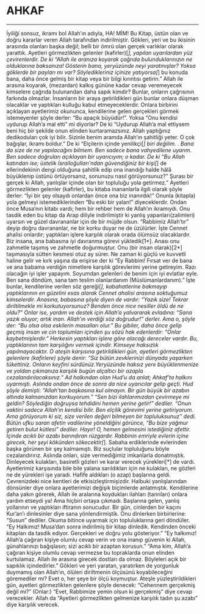 # AHKAF
---
İyiliği sonsuz, ikramı bol Allah’ın adıyla,
HA! MİM!
Bu Kitap, üstün olan ve doğru kararlar veren Allah tarafından indirilmiştir.
Gökleri, yeri ve bu ikisinin arasında olanları başka değil; belli bir ömrü olan gerçek varlıklar olarak yarattık. Ayetleri görmezlikten gelenler (kafirler)[*], yapılan uyarılardan yüz çevirenlerdir.
De ki “Allah ile aranıza koyarak çağrıda bulunduklarınızın ne olduklarına baksanıza! Gösterin bana, yer­yüzünde neyi yaratmışlar? Yoksa göklerde bir payları mı var? Söyledikleriniz içinize yatıyorsa[*]  bu konuda bana, daha önce gelmiş bir kitap veya bir bilgi kırıntısı getirin.”
Allah ile arasına koyarak, (mezardan) kalkış gününe kadar cevap vere­meyecek kimselere çağrıda bulunandan daha sapık kimdir? Bunlar, on­ların çağrısın­ın farkında olmazlar.
İnsanların bir araya getirildikleri gün bunlar onlara düşman olacaklar ve yaptıkları kulluğu kabul etmeyeceklerdir.
Onlara birbirini açıklayan ayetlerimiz okununca, kendilerine gelen gerçekleri görmek istemeyenler şöyle derler: “Bu apaçık büyüdür!”.
Yoksa “Onu kendisi uydurup Allah’a mal etti” mi diyorlar? De ki “Uydurup Allah’a mal ettiysem beni hiç bir şekilde onun elinden kurtaramazsınız. Allah yaptığınız dedikoduları çok iyi bilir. Sizinle benim aramda Allah’ın şahitliği yeter. O çok bağışlar, ikramı boldur.”
De ki “Elçilerin içinde yenilikçi[*] biri değilim. . Bana da size de ne yapılacağını bilmem. Ben sadece bana vahyedilene uyarım. Ben sadece doğruları açıklayan bir uyarıcıyım; o kadar.
De ki “Bu Allah katından ise; üstelik İsrailoğulları’ndan güvendiğiniz bir kişi[*] de ellerindekinin dengi olduğuna şahitlik edip ona inandığı halde hâlâ büyüklenip üstünü örtüyorsanız, sonunuzu nasıl görüyorsunuz?” Şurası bir gerçek ki Allah, yanlışlar içinde olan bir topluluğu yola getirmez.”
Ayetleri görmezlikten gelenler (kafirler), bu kitaba inananlarla ilgili olarak şöyle derler: “İyi bir şey olsaydı onlardan önce ona biz inanırdık!” Onunla (kitapla) yola gelmeyi istemediklerinden “Bu eski bir yalan!” diyeceklerdir.
Ondan önce Musa’nın kitabı vardı; hem bir rehber hem de Allah’ın ikramıydı. Onu tasdik eden bu kitap da Arap diliyle indirilmiştir ki yanlış yapanları(zalimleri) uyarsın ve güzel davrananlar için de bir müjde olsun.
“Rabbimiz Allah’tır” deyip doğru davrananlar, ne bir korku duyar ne de üzülürler.
İşte Cennet ahalisi onlardır; yaptıkları işlere karşılık olarak orada ölümsüz olacaklardır.
Biz insana, ana babasına iyi davranma görevi yükledik[1*]. Anası onu zahmetle taşımış ve zahmetle doğurmuştur. Onu (bir insan olarak)[2*] taşımasıyla sütten kesmesi otuz ay sürer. Ne zaman ki güçlü ve kuvvetli haline gelir ve kırk yaşına da erişirse der ki “Ey Rabbim! Fırsat ver de bana ve ana babama verdiğin nimetlere karşılık görevlerimi yerine getireyim. Razı olacağın iyi işler yapayım. Soyumdan gelenleri de benim için iyi evlatlar eyle. Ben sana döndüm, sana tam teslim olanlardanım (Müslümanlardanım).”
İşte bunlar, kendilerine verilen söz gereği[*], kabahatlerine bakmayıp yaptıklarının en güzelini esas alarak Cennet ahalisi arasına soktuğumuz kimselerdir.
Anasına, babasına şöyle diyen de vardır: “Yazık size! Tekrar diriltilmekle mi korkutuyorsunuz? Benden önce nice nesiller öldü de ne oldu?” Onlar ise, yardım ve destek için Allah’a yalvararak evladına: “Sana yazık oluyor; artık inan. Allah’ın verdiği söz doğrudur!” derler. Ama o, şöyle der: “Bu olsa olsa eskilerin masalları olur.”
Bu gibiler, daha önce gelip geçmiş insan ve cin toplumları içinden şu sözü hak edenlerdir: “Onlar kaybetmişlerdir.”
Herkesin yaptıkları işlere göre alacağı dereceler vardır. Bu, yaptıklarının tam karşılığını vermek içindir. Kimseye haksızlık yapılmayacaktır.
O ateşin karşısına getirildikleri gün, ayetleri görmezlikten gelenlere (kafirlere) şöyle denir: “Siz bütün zevklerinizi dünyada yaşarken tükettiniz. Onların keyfini sürdünüz.Yeryüzünde haksız yere büyüklenmenize ve yoldan çıkmanıza karşılık bugün alçaltıcı bir azapla cezalandırılacaksınız.”
Ad halkından olan Hud’u da anlat; Ahkaf’ta halkını uyarmıştı. Aslında ondan önce de sonra da nice uyarıcılar gelip geçti. Hud şöyle demişti: “Allah’tan başkasına kul olmayın. Bir gün büyük bir azabın altında kalmanızdan korkuyorum.”
“Sen bizi ilahlarımızdan çevirmeye mi geldin? Söylediğin doğruysa tehdidini hemen yerine getir!” dediler.
“Onun vaktini sadece Allah’ın kendisi bilir. Ben elçilik görevimi yerine getiriyorum. Ama görüyorum ki siz, size verilen değeri bilmeyen bir topluluksunuz” dedi.
Bütün ufku saran afetin vadilerine yöneldiğini görünce, “Bu bize yağmur getiren bulut kütlesi” dediler. Hayır! O, hemen gelmesini istediğiniz afettir. İçinde acıklı bir azabı barındıran rüzgardır.
Rabbinin emriyle evlerin içine girecek, her şeyi kökünden sökecektir[*]. Sabaha erdiklerinde evlerinden başka görünen bir şey kalmamıştı. Biz suçlular topluluğunu böyle cezalandırırız.
Aslında onları, size vermediğimiz imkanlarla donatmıştık. Dinleyecek  kulakları, basiretli  gözleri ve karar verecek  yürekleri[*] de vardı. Ayetlerimiz karşısında bile bile yalana sarıldıkları için ne kulakları, ne gözleri ne de yürekleri işe yaradı. Hafife aldıkları (o azap) başlarına geldi.
Çevrenizdeki nice kentleri de etkisizleştirmişizdir. Halbuki yanlışlarından dönsünler diye onlara ayetlerimizi değişik biçimlerde anlatmıştık.
Kendilerine daha yakın görerek, Allah ile aralarına koydukları ilahları (tanrıları) onlara yardım etseydi ya! Ama hiçbiri ortaya çıkmadı. Başlarına gelen, yanlış yollarının ve yaptıkları iftiranın sonucudur.
Bir gün, cinlerden bir kaçını Kur’an’ı dinlesinler diye sana yönlendirmiştik. Onu dinlerken birbirlerine: “Susun” dediler. Okuma bitince uyarmak için topluluklarına geri döndüler.
“Ey Halkımız! Musa’dan sonra indirilmiş bir kitap dinledik. Kendinden önceki kitapları da tasdik ediyor. Gerçekleri ve doğru yolu gösteriyor.”
“Ey halkımız! Allah’a çağıran kişiye olumlu cevap verin ve ona inanıp güvenin ki Allah, günahlarınızı bağışlasın; sizi acıklı bir azaptan korusun.”
“Ama kim, Allah’a çağıran kişiye olumlu cevap vermezse bu topraklarda onun elinden kurtulamaz. Allah ile arasına girecek dostları da olmaz. Böyleleri açık bir sapıklık içindedirler.”
Gökleri ve yeri yaratan, yaratırken de yorgunluk duymamış olan Allah’ın, ölüleri diriltmenin ölçüsünü koyabileceğini göremediler mi? Evet o, her şeye bir ölçü koymuştur.
Ateşle yüzleştirildikleri gün, ayetleri görmezlikten gelenlere şöyle denecek: “Cehennem gerçekmiş değil mi?” (Onlar:) “Evet, Rabbimize yemin olsun ki gerçekmiş” diye cevap verecekler. Allah da “Ayetleri görmezlikten gelmenize karşılık tadın şu azabı” diye karşılık verecek.